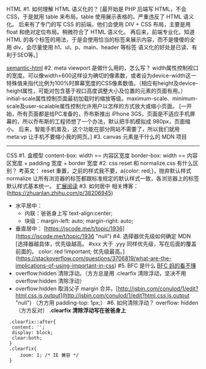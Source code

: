 HTML
#1. 如何理解 HTML 语义化的？
[最开始是 PHP 后端写 HTML，不会 CSS，于是就用 table 来布局。table 使用展示表格的。严重违反了 HTML 语义化。
 后来有了专门的写 CSS 的前端，他们会使用 DIV + CSS 布局，主要是用 float 和绝对定位布局。稍微符合了 HTML 语义化。
 再后来，前端专业化，知道 HTML 的各个标签的用法，于是会使用恰当的标签来展示内容，而不是傻傻的全用 div，会尽量使用 h1、ul、p、main、header 等标签
 语义化的好处是已读、有利于SEO等。]

[semantic-html](http://justineo.github.io/slideshows/semantic-html/#/)
#2. meta viewport 是做什么用的，怎么写？
<meta name="viewport" content="width=device-width,user-scalable=no,initial-scale=1.0,maximum-scale=1.0,minimum-scale=1.0">
width属性控制视口的宽度。可以像width=600这样设为确切的像素数，或者设为device-width这一特殊值来指代比例为100%时屏幕宽度的CSS像素数值。（相应有height及device-height属性，可能对包含基于视口高度调整大小及位置的元素的页面有用。）
initial-scale属性控制页面最初加载时的缩放等级。maximum-scale、minimum-scale及user-scalable属性控制允许用户以怎样的方式放大或缩小页面。
[一开始，所有页面都是给PC准备的，乔布斯推出 iPhone 3GS，页面是不适应手机屏幕的，所以乔布斯的工程师想了一个办法，默认把手机模拟成 980px，页面缩小。
 后来，智能手机普及，这个功能在部分网站不需要了，所以我们就用 meta:vp 让手机不要缩小我的网页。]
#3. canvas 元素是干什么的
MDN 项目

---
CSS
#1. 盒模型
content-box: width == 内容区宽度
border-box: width == 内容区宽度 + padding 宽度 + border 宽度
#2. css reset 和 normalize.css 有什么区别？
考英文：
reset 重置，之前的样式我不要，a{color: red;}，抛弃默认样式
normalize 让所有浏览器的标签都跟标准规定的默认样式一致，各浏览器上的标签默认样式基本统一。
[扩展阅读](http://jerryzou.com/posts/aboutNormalizeCss/)
#3. 如何居中
相关博客：
(https://zhuanlan.zhihu.com/p/38206945)
*   水平居中：
    *   内联：爸爸身上写 text-align:center;
    *   块级：margin-left: auto; margin-right: auto;
*   垂直居中： [https://jscode.me/t/topic/1936](https://jscode.me/t/topic/1936 "null")
#4. 选择器优先级如何确定
MDN
[选择器越具体，优先级越高。 #xxx 大于 .yyy
同样优先级，写在后面的覆盖前面的。
color: red !important; 优先级最高。]
(https://stackoverflow.com/questions/3706819/what-are-the-implications-of-using-important-in-css)
#5. BFC 是什么
[BFC 妈的看不懂](http://www.cnblogs.com/lhb25/p/inside-block-formatting-ontext.html)
*   overflow:hidden 清除浮动。（方方总是用 .clearfix 清除浮动，坚决不用 overflow:hidden 清除浮动）
*   overflow:hidden 取消父子 margin 合并。[http://jsbin.com/conulod/1/edit?html,css,js,output](http://jsbin.com/conulod/1/edit?html,css,js,output "null") （方方用 padding-top: 1px;）
#6. 如何清除浮动？
overflow: hidden （方方反对）
**.clearfix 清除浮动写在爸爸身上**
```
 .clearfix::after{
  content: ''; 
  display: block; 
  clear:both;
 }
 .clearfix{
     zoom: 1; /* IE 兼容 */
 }
```
